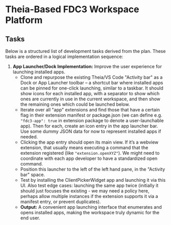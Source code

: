 # Theia-Based FDC3 Workspace Platform

## Tasks

Below is a structured list of development tasks derived from the plan. These tasks are ordered in a logical implementation sequence:

1. **App Launcher/Dock Implementation:** Improve the user experience for launching installed apps.
   - Clone and repurpose the existing Theia/VS Code "Activity bar" as a Dock or App Launcher toolbar – a shortcut bar where installed apps can be pinned for one-click launching, similar to a taskbar. It should show icons for each installed app, with a separator to show which ones are currently in use in the current workspace, and then show the remaining ones which could be launched below.
   - Iterate over all "app" extensions and find those that have a certain flag in their extension manifest or package.json (we can define e.g. `"fdc3-app": true` in extension package to denote a user-launchable app). Then for each, create an icon entry in the app launcher bar. Use some dummy JSON data for now to represent installed apps if needed.
   - Clicking the app entry should open its main view. If it’s a webview extension, that usually means executing a command that the extension registered (like `"extension.openXYZ"`). We might need to coordinate with each app developer to have a standardized open command.
   - Position this launcher to the left of the left hand pane, in the "Activity bar" space.
   - Test by installing the ClientPickerWidget app and launching it via this UI. Also test edge cases: launching the same app twice (initially it should just focuses the existing - we may need a policy here, perhaps allow multiple instances if the extension supports it via a manifest entry, or prevent duplicates).
   - **Output:** A convenient app launching interface that enumerates and opens installed apps, making the workspace truly dynamic for the end user.
